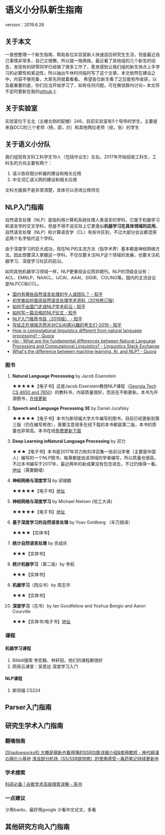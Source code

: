 # 语义小分队新生指南 
version：2019.6.26
## 关于本文
一直想整理一个新生指南，帮助各位实验室新人快速适应研究生生活，但是最近自己事情非常多，自己又很懒，所以就一拖再拖，最近看了其他组的几个新生的动态，发现有的研零同学已经做了很多工作了，愈发感到让我们组的新生快点上手学习的必要性和紧迫性，所以抽出午休时间临时写了这个文章，本文依然在建设之中，内容不够完备，大家先将就着看看。
希望各位新生看了之后能有所收获，以及最重要的是，你们应当开始学习了，如有任何问题，可在微信群内讨论~
本文将不定时更新在我的[github](https://github.com/LiangsLi/MyNotes/blob/master/Freshman_Tutorials.md)上
## 关于实验室
实验室位于主北（主楼北侧的配楼）246，目前实验室有5个导师的学生，主要是来自DCC的三个老师（杨，邵，刘）和其他两位老师（徐，张）的学生
## 关于语义小分队
我们组现有文科工科学生19人（包括毕业生）左右，2017年开始招收工科生，工科生的方向主要有两个：
  1. 语义依存图分析器的建设和相关应用
  2. 中文词汇语义网的建设和相关应用

文科方面我不是非常清楚，具体可以咨询立辉师兄
## NLP入门指南
自然语言处理（NLP）是指利用计算机系统处理人类语言的学科，它属于机器学习和语言学的交叉学科，但是不得不说实际上它更类似**机器学习在具体领域的应用**。自然语言处理（NLP）和计算语言学（CL）有些许区别，不过大部分会议都混用这两个名字指代这个学科。

由于深度学习的巨大成功，现在NLP的主流方法（指学术界）基本都是神经网络方法。因此想要深入掌握这一学科，不仅仅要关注NLP这个领域的发展，也要关注机器学习、深度学习社区的前沿。

如同其他机器学习领域一样，NLP更重视会议而非期刊。NLP的顶级会议有：ACL、EMNLP、NAACL、IJCAI、AAAI、SIGIR、COLING等。国内的主流会议是NLPCC和CCL。

- [国内有哪些自然语言处理的牛人或团队？ - 知乎](https://www.zhihu.com/question/24366306)
- [初学者如何查阅自然语言处理学术资料（2016修订版)](https://zhuanlan.zhihu.com/p/23636267)
- [如何不出国门走进NLP学术前沿 - 知乎](https://zhuanlan.zhihu.com/p/35380020)
- [如何写一篇合格的NLP论文 - 知乎](https://zhuanlan.zhihu.com/p/58752815)
- [NLP入门推荐书目（2019版） - 知乎](https://zhuanlan.zhihu.com/p/58874484)
- [写给正在填报志愿并对CS/AI感兴趣的考生们-2019 - 知乎](https://zhuanlan.zhihu.com/p/68474477)
- [How is computational linguistics different from natural language processing? - Quora](https://www.quora.com/How-is-computational-linguistics-different-from-natural-language-processing)
- [nlp - What are the fundamental differences between Natural Language Processing and Computational Linguistics? - Linguistics Stack Exchange](https://linguistics.stackexchange.com/questions/1802/what-are-the-fundamental-differences-between-natural-language-processing-and-com)
- [What's the difference between machine learning, AI, and NLP? - Quora](https://www.quora.com/Whats-the-difference-between-machine-learning-AI-and-NLP)
### 图书
1. **Natural Language Processing** by Jacob Eisenstein

	★★★★★【电子书】这是Jacob Eisenstein教授NLP课程（[Georgia Tech CS 4650 and 7650](https://github.com/jacobeisenstein/gt-nlp-class)）的教科书，内容质量很好，而且在不断更新。本书为开源图书，[在线更新](https://github.com/jacobeisenstein/gt-nlp-class/tree/master/notes)

2. **Speech and Language Processing 3E** by Daniel Jurafsky

 	★★★★★【电子书】本书为斯坦福大学大牛编写的图书，目前已经更新到第三版（仍在编写修改），需要注意很多在线下载的本书都是第二版，本书的质量也非常高。本书在线[免费更新下载](https://web.stanford.edu/~jurafsky/slp3/)

3. **Deep Learning inNatural Language Processing** by 邓力

 	★★★【电子书】本书是2017年邓力和刘洋召集一些前沿学者（主要是中国人）编写的一个NLP图书，每章都是由该领域的学者编写，所以质量也很高，不过本书编写于2017年，最近两年的新成果没有包含进去，不过仍值得一看。[地址](https://drive.google.com/file/d/1ySSs3OW4otDA8uzfXb3YAOqHr2RKKRb_/view?usp=sharing)（需要翻墙）

4. **神经网络与深度学习** by 邱锡鹏

 	★★★★★【电子书】[地址](https://nndl.github.io/)

5. **神经网络与深度学习** by Michael Nielsen (哈工大译)

 	★★★★★【电子书】[地址](https://hit-scir.gitbooks.io/neural-networks-and-deep-learning-zh_cn/content/)

6. **基于深度学习的自然语言处理** by Yoav Goldberg （车万翔译）

 	★★★★【实体书】

7. **统计自然语言处理** by 宗成庆

 	★★★【实体书】

8. **统计机器学习**（第二版）by 李航

 	★★★【实体书】

9. **机器学习**（西瓜书）by 周志华

 	★★★【实体书】

10. **深度学习**（花书）by Ian Goodfellow and Yoshua Bengio and Aaron Courville

 	★★★【实体书/电子书】[地址](https://www.deeplearningbook.org/)

### 课程
#### 机器学习课程
1. Bilibili搜索 李宏毅、林轩田，他们的课程都很好
2. 网易云课堂：吴恩达 深度学习入门 
#### NLP课程
1. 斯坦福 CS224
## Parser入门指南
## 研究生学术入门指南
### 翻墙指南
[[ShadowsocksR] 大概是萌新也看得懂的SSR功能详细介绍&使用教程 - 神代綺凜の萌化小基地](https://moe.best/tutorial/shadowsocksr.html)
[浅谈部分机场（SS/SSR提供商）的使用感受--毒药笔记持续更新中](http://387099.blogspot.com/2018/03/ssssr.html)
### 学术搜索
[科研必备 | 谷歌学术高级搜索详解 - 简书](https://www.jianshu.com/p/48baa0f38b3b)
### 一点建议
少用baidu，最好用google
少看中文论文，多看
## 其他研究方向入门指南